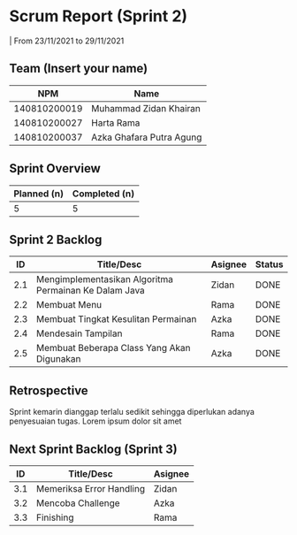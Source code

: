 # Scrum Report (Sprint 2)
| From 23/11/2021 to 29/11/2021

## Team (Insert your name)
| NPM           | Name                       |
| ------------- |----------------------------|
| 140810200019  | Muhammad Zidan Khairan     |
| 140810200027  | Harta Rama                 |
| 140810200037  | Azka Ghafara Putra Agung   |

## Sprint Overview
| Planned (n)   | Completed (n) |
| ------------- |-------------- |
| 5             | 5             |

## Sprint 2 Backlog

| ID  | Title/Desc | Asignee | Status |
| --- | ---------- | ------- | ------ |
| 2.1 | Mengimplementasikan Algoritma Permainan Ke Dalam Java | Zidan | DONE |
| 2.2 | Membuat Menu | Rama | DONE |
| 2.3 | Membuat Tingkat Kesulitan Permainan | Azka | DONE | 
| 2.4 | Mendesain Tampilan | Rama | DONE |
| 2.5 | Membuat Beberapa Class Yang Akan Digunakan | Azka | DONE |

## Retrospective 

Sprint kemarin dianggap terlalu sedikit sehingga diperlukan adanya penyesuaian tugas. Lorem ipsum dolor sit amet

## Next Sprint Backlog (Sprint 3)
| ID  | Title/Desc | Asignee | 
| --- | ---------- | ------- | 
| 3.1 | Memeriksa Error Handling | Zidan | 
| 3.2 | Mencoba Challenge | Azka | 
| 3.3 | Finishing | Rama | 
